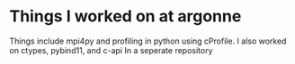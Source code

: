 # Things I worked on at argonne

Things include mpi4py and profiling in python using cProfile.
I also worked on ctypes, pybind11, and c-api In a seperate repository 
